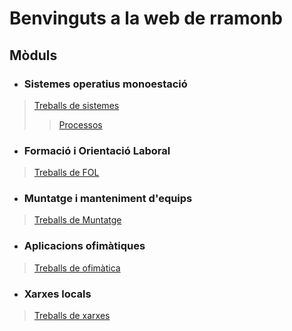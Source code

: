 # Benvinguts a la web de rramonb

## Mòduls
- ### Sistemes operatius monoestació
>[Treballs de sistemes](sistemes/README.md)
>>[Processos](sistemes/processos/README.md)

- ### Formació i Orientació Laboral
>[Treballs de FOL](fol/README.md)
- ### Muntatge i manteniment d'equips
>[Treballs de Muntatge](muntatge/README.md)
- ### Aplicacions ofimàtiques
>[Treballs de ofimàtica](ofimatica/README.md)
- ### Xarxes locals
>[Treballs de xarxes](xarxes/README.md)